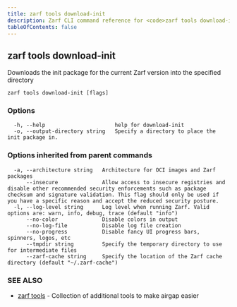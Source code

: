 ```yaml
---
title: zarf tools download-init
description: Zarf CLI command reference for <code>zarf tools download-init</code>.
tableOfContents: false
---
```


<!-- Page generated by Zarf; DO NOT EDIT -->

## zarf tools download-init

Downloads the init package for the current Zarf version into the specified directory

```
zarf tools download-init [flags]
```

### Options

```
  -h, --help                      help for download-init
  -o, --output-directory string   Specify a directory to place the init package in.
```

### Options inherited from parent commands

```
  -a, --architecture string   Architecture for OCI images and Zarf packages
      --insecure              Allow access to insecure registries and disable other recommended security enforcements such as package checksum and signature validation. This flag should only be used if you have a specific reason and accept the reduced security posture.
  -l, --log-level string      Log level when running Zarf. Valid options are: warn, info, debug, trace (default "info")
      --no-color              Disable colors in output
      --no-log-file           Disable log file creation
      --no-progress           Disable fancy UI progress bars, spinners, logos, etc
      --tmpdir string         Specify the temporary directory to use for intermediate files
      --zarf-cache string     Specify the location of the Zarf cache directory (default "~/.zarf-cache")
```

### SEE ALSO

* [zarf tools](/commands/zarf_tools/)	 - Collection of additional tools to make airgap easier

